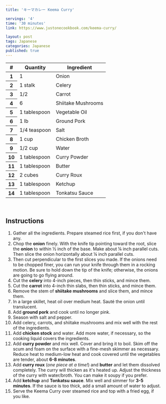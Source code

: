 ```yaml
---
title: 'キーマカレー Keema Curry'

servings: '4'
time: '30 minutes'
link: https://www.justonecookbook.com/keema-curry/

layout: post
tags: Japanese
categories: Japanese
published: true 
---
```

<table class="table table-hover">
  <thead>
    <tr>
      <th scope="col">#</th>
      <th scope="col">Quantity</th>
      <th scope="col">Ingredient</th>
    </tr>
  </thead>
  <tbody>
    <tr>
      <th scope="row">1</th>
      <td>1</td>
      <td>Onion</td>
    </tr>
     <tr>
      <th scope="row">2</th>
      <td>1 stalk</td>
      <td>Celery</td>
    </tr>
     <tr>
      <th scope="row">3</th>
      <td>1/2</td>
      <td>Carrot</td>
    </tr>
    <tr>
      <th scope="row">4</th>
      <td>6</td>
      <td>Shiitake Mushrooms</td>
    </tr>  
    <tr>
      <th scope="row">5</th>
      <td>1 tablespoon</td>
      <td>Vegetable Oil</td>
    </tr> 
    <tr>
      <th scope="row">6</th>
      <td>1 lb</td>
      <td>Ground Pork</td>
    </tr> 
    <tr>
      <th scope="row">7</th>
      <td>1/4 teaspoon</td>
      <td>Salt</td>
    </tr> 
    <tr>
      <th scope="row">8</th>
      <td>1 cup</td>
      <td>Chicken Broth</td>
    </tr> 
    <tr>
      <th scope="row">9</th>
      <td>1/2 cup</td>
      <td>Water</td>
    </tr> 
    <tr>
      <th scope="row">10</th>
      <td>1 tablespoon</td>
      <td>Curry Powder</td>
    </tr> 
    <tr>
      <th scope="row">11</th>
      <td>1 tablespoon</td>
      <td>Butter</td>
    </tr> 
    <tr>
      <th scope="row">12</th>
      <td>2 cubes</td>
      <td>Curry Roux</td>
    </tr> 
    <tr>
      <th scope="row">13</th>
      <td>1 tablespoon</td>
      <td>Ketchup</td>
    </tr> 
    <tr>
      <th scope="row">14</th>
      <td>1 tablespoon</td>
      <td>Tonkatsu Sauce</td>
    </tr> 
  </tbody>
</table>
<br>

## Instructions
1. Gather all the ingredients. Prepare steamed rice first, if you don't have any.
2. Chop the **onion** finely. With the knife tip pointing toward the root, slice the **onion** to within ½ inch of the base. Make about ¼ inch parallel cuts. Then slice the onion horizontally about ¼ inch parallel cuts.
3. Then cut perpendicular to the first slices you made. If the onions need to be chopped finer, you can run your knife through them in a rocking motion. Be sure to hold down the tip of the knife; otherwise, the onions are going to go flying around.
4. Cut the **celery** into 4-inch pieces, then thin sticks, and mince them.
5. Cut the **carrot** into 4-inch thin slabs, then thin sticks, and mince them.
6. Remove the stem of **shiitake mushrooms** and slice them, and mince them.
7. In a large skillet, heat oil over medium heat. Sauté the onion until translucent.
8. Add **ground pork** and cook until no longer pink.
9. Season with salt and pepper.
10. Add celery, carrots, and shiitake mushrooms and mix well with the rest of the ingredients.
11. Add **chicken stock** and water. Add more water, if necessary, so the cooking liquid covers the ingredients.
12. Add **curry powder** and mix well. Cover and bring it to boil. Skim off the scum and foam on the surface with a fine-mesh skimmer as necessary. Reduce heat to medium-low heat and cook covered until the vegetables are tender, about **6-8 minutes**.
13. Add **curry roux** (*one piece at a time!*) and **butter** and let them dissolved completely. The curry will thicken as it's heated up. Adjust the thickness of the curry with water/broth. You can make it soupy if you prefer.
14. Add **ketchup** and **Tonkatsu sauce**. Mix well and simmer for **3-5 minutes**. If the sauce is too thick, add a small amount of water to adjust.
15. Serve the Keema Curry over steamed rice and top with a fried egg, if you like.
